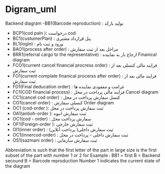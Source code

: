 # Digram_uml

Backend diagram
   -BB1(Barcode reproduction) : تولید بارکد
   - BCP1(cod paln ): درخواست cod 
   - BC1(custumerPlan) : پنل قرارداد مشتری 
   - BL1(login) : ورود و ثبت نام 
   - BAO1(process after order) : مراحل بعد از ثبت سفارش 
   - BRR1(referral cargo to the representative) : ارجاع بار به نماینده
Finanical diagram
   - FCO1(current cancel financial procress order) : فرایند مالی کنسلی بعد از ثبت سفارش
   - FO1(current complate finanical procerss after order) : فرایند مالی بعد از ثبت سفارش 
   - FD1(Final deducation order) : غرامت و مفقودی نماینده ها 
   - FC1(COD financial process) : فرایند مالی پرداخت در محل 
Cancel diagram
   - CC1(cancel cod order) : کنسل سفارش پرداخت در محل 
   - CO1(cancel order) : کنسلی سفارش
Order diagram
   - OC1 (cod-order ): ثبت سفارش پرداخت در محل
   - OA1(anboh-order ): ثبت سفارش انبوه
   - OC1(cod - order) : سفارش پرداخت محل 
   - OF1(Foreign-order ): ثبت سفارش خارجی
   - OI1(inner order) :  (پرداخت آنلاین )ثبت سفارش داخلی 
   - OC1(innercod-order) : ثبت سفارش داخلی - پرداخت در محل
   - OS1(sazmani order) : ثبت سفارش سازمانی

Abbreviation is such that the first letter of the part in large size is the first subset of the part with number 1 or 2
for Example : BB1 = first B = Backend
                    secound B = Barcode reproduction 
                    Number 1 indicates the current state of the diagram 
